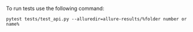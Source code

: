 To run tests use the following command:
```
pytest tests/test_api.py --alluredir=allure-results/%folder number or name%
```
